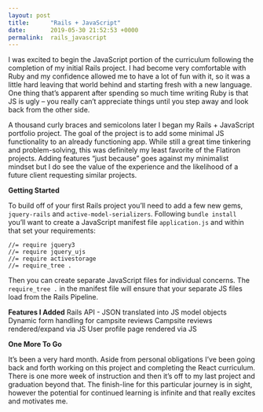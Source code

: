 ```yaml
---
layout: post
title:      "Rails + JavaScript"
date:       2019-05-30 21:52:53 +0000
permalink:  rails_javascript
---
```



I was excited to begin the JavaScript portion of the curriculum following the completion of my initial Rails project. I had become very comfortable with Ruby and my confidence allowed me to have a lot of fun with it, so it was a little hard leaving that world behind and starting fresh with a new language. One thing that’s apparent after spending so much time writing Ruby is that JS is ugly – you really can’t appreciate things until you step away and look back from the other side.  

A thousand curly braces and semicolons later I began my Rails + JavaScript portfolio project. The goal of the project is to add some minimal JS functionality to an already functioning app. While still a great time tinkering and problem-solving, this was definitely my least favorite of the Flatiron projects. Adding features “just because” goes against my minimalist mindset but I do see the value of the experience and the likelihood of a future client requesting similar projects.

**Getting Started**

To build off of your first Rails project you’ll need to add a few new gems, `jquery-rails` and `active-model-serializers`. Following `bundle install` you’ll want to create a JavaScript manifest file `application.js` and within that set your requirements:

```
//= require jquery3
//= require jquery_ujs
//= require activestorage
//= require_tree .
```

Then you can create separate JavaScript files for individual concerns. The `require_tree .` in the manifest file will ensure that your separate JS files load from the Rails Pipeline. 

**Features I Added**
Rails API - JSON translated into JS model objects
Dynamic form handling for campsite reviews
Campsite reviews rendered/expand via JS
User profile page rendered via JS

**One More To Go**

It’s been a very hard month. Aside from personal obligations I’ve been going back and forth working on this project and completing the React curriculum. There is one more week of instruction and then it’s off to my last project and graduation beyond that. The finish-line for this particular journey is in sight, however the potential for continued learning is infinite and that really excites and motivates me. 
